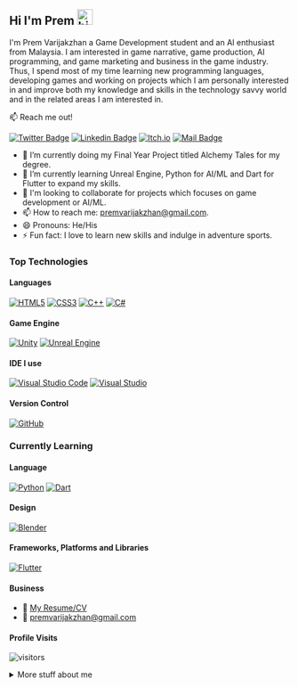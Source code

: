 ## Hi I'm Prem <img src="https://user-images.githubusercontent.com/1303154/88677602-1635ba80-d120-11ea-84d8-d263ba5fc3c0.gif" width="28px" alt="hi">

I'm Prem Varijakzhan a Game Development student and an AI enthusiast from Malaysia. I am interested in game narrative, game production, AI programming, and game marketing and business in the game industry. Thus, I spend most of my time learning new programming languages, developing games and working on projects which I am personally interested in and improve both my knowledge and skills in the technology savvy world and in the related areas I am interested in.

:mailbox: Reach me out!

[![Twitter Badge](https://img.shields.io/badge/-@prem-1ca0f1?style=flat&labelColor=1ca0f1&logo=twitter&logoColor=white&link=https://twitter.com/njan_prem)](https://twitter.com/njan_prem) [![Linkedin Badge](https://img.shields.io/badge/-Prem-0e76a8?style=flat&labelColor=0e76a8&logo=linkedin&logoColor=white)](https://www.linkedin.com/in/premvarijakzhan/)
[![Itch.io](https://img.shields.io/badge/Prem-%23FF0B34.svg?style=flat&logo=Itch.io&logoColor=white)](https://premvarijakzhan.itch.io/) [![Mail Badge](https://img.shields.io/badge/-premvarijakzhan-c0392b?style=flat&labelColor=c0392b&logo=gmail&logoColor=white)](mailto:premvarijakzhan@gmail.com)


<!-- TODO: Add last video link -->

- 🔭 I’m currently doing my Final Year Project titled Alchemy Tales for my degree.
- 🌱 I’m  currently learning Unreal Engine, Python for AI/ML and Dart for Flutter to expand my skills.
- 👯 I'm looking to collaborate for projects which focuses on  game development or AI/ML.
- 📫 How to reach me: premvarijakzhan@gmail.com.
- 😄 Pronouns: He/His
- ⚡ Fun fact: I love to learn new skills and indulge in adventure sports.

### Top Technologies
#### Languages

<!-- TODO: Make technologies links takes you to repositories -->

[![HTML5](https://img.shields.io/badge/html5-%23E34F26.svg?style=for-the-badge&logo=html5&logoColor=white)](#) [![CSS3](https://img.shields.io/badge/css3-%231572B6.svg?style=for-the-badge&logo=css3&logoColor=white)](#) [![C++](https://img.shields.io/badge/c++-%2300599C.svg?style=for-the-badge&logo=c%2B%2B&logoColor=white)](#) [![C#](https://img.shields.io/badge/c%23-%23239120.svg?style=for-the-badge&logo=c-sharp&logoColor=white)](#) 

#### Game Engine
[![Unity](https://img.shields.io/badge/unity-%23000000.svg?style=for-the-badge&logo=unity&logoColor=white)](#)
[![Unreal Engine](https://img.shields.io/badge/unrealengine-%23313131.svg?style=for-the-badge&logo=unrealengine&logoColor=white)](#)


#### IDE I use 
[![Visual Studio Code](https://img.shields.io/badge/VisualStudioCode-0078d7.svg?style=for-the-badge&logo=visual-studio-code&logoColor=white)](#)
[![Visual Studio](https://img.shields.io/badge/VisualStudio-5C2D91.svg?style=for-the-badge&logo=visual-studio&logoColor=white)](#)

#### Version Control

[![GitHub](https://img.shields.io/badge/github-%23121011.svg?style=for-the-badge&logo=github&logoColor=white)](#)

### Currently Learning
#### Language
[![Python](https://img.shields.io/badge/python-%2314354C.svg?style=for-the-badge&logo=python&logoColor=white)](#) [![Dart](https://img.shields.io/badge/dart-%230175C2.svg?style=for-the-badge&logo=dart&logoColor=white)](#)  

#### Design
[![Blender](https://img.shields.io/badge/blender-%23F5792A.svg?style=for-the-badge&logo=blender&logoColor=white)](#) 

#### Frameworks, Platforms and Libraries
[![Flutter](https://img.shields.io/badge/Flutter-%2302569B.svg?style=for-the-badge&logo=Flutter&logoColor=white)](#)






#### Business
- :paperclip: [My Resume/CV](https://github.com/premvarijakzhan/premvarijakzhan/blob/master/PremVarijakzhan_Resume.pdf)
- :email: premvarijakzhan@gmail.com


#### Profile Visits 

![visitors](https://visitor-badge.glitch.me/badge?page_id=premvarijakzhan.premvarijakzhan)

<details>
<summary>
  More stuff about me
</summary>

<br >



### Github Stats
[![Prem Varijakzhan's github stats](https://github-readme-stats.vercel.app/api?username=premvarijakzhan&count_private=true&theme=tokyonight&hide=contribs,prs)](#)

#### Most Used Language

[![Top Langs](https://github-readme-stats.vercel.app/api/top-langs/?username=premvarijakzhan&layout=compact)](#)

#### Coding Stats

<!--START_SECTION:waka-->
```text
No Activity tracked this Week
```
<!--END_SECTION:waka-->

</details>

